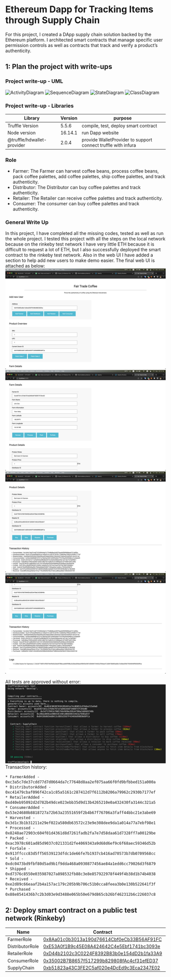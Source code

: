 # Ethereum Dapp for Tracking Items through Supply Chain
For this project, I created a DApp supply chain solution backed by the Ethereum platform. I architected smart contracts that manage specific user permission controls as well as contracts that track and verify a product’s authenticity.

## 1: Plan the project with write-ups
### Project write-up - UML
![ActivityDiagram](https://github.com/DoDuy/udacity-blockchain-developer-nanodegree/blob/main/3.%20Project%203%20Ethereum%20Dapp%20for%20Tracking%20Items%20through%20Supply%20Chain/UML/ActivityDiagram.jpeg)
![SequenceDiagram](https://github.com/DoDuy/udacity-blockchain-developer-nanodegree/blob/main/3.%20Project%203%20Ethereum%20Dapp%20for%20Tracking%20Items%20through%20Supply%20Chain/UML/SequenceDiagram.jpeg)
![StateDiagram](https://github.com/DoDuy/udacity-blockchain-developer-nanodegree/blob/main/3.%20Project%203%20Ethereum%20Dapp%20for%20Tracking%20Items%20through%20Supply%20Chain/UML/StateDiagram.jpeg)
![ClassDiagram](https://github.com/DoDuy/udacity-blockchain-developer-nanodegree/blob/main/3.%20Project%203%20Ethereum%20Dapp%20for%20Tracking%20Items%20through%20Supply%20Chain/UML/ClassDiagram.jpeg)

### Project write-up - Libraries
Library|Version|purpose
---|---|---
Truffle Version|5.5.6|compile, test, deploy smart contract
Node version|16.14.1|run Dapp website
@truffle/hdwallet-provider|2.0.4|provide WalletProvider to support connect truffle with infura
### Role
- Farmer: The Farmer can harvest coffee beans, process coffee beans, pack coffee palettes, add coffee palettes, ship coffee palettes, and track authenticity.
- Distributor: The Distributor can buy coffee palettes and track authenticity.
- Retailer: The Retailer can receive coffee palettes and track authenticity.
- Consumer: The consumer can buy coffee palettes and track authenticity.
### General Write Up
In this project, I have completed all the missing codes, tested as well as run the whole project.
I tested this project with all the steps on the local network because on the rinkeby test network I have very little ETH because it is difficult to request a lot of ETH, but I also successfully deployed the smart contract to the rinkeby test network.
Also in the web UI I have added a section to help add new users to make demo easier.
The final web UI is attached as below:
![](https://github.com/DoDuy/udacity-blockchain-developer-nanodegree/blob/main/3.%20Project%203%20Ethereum%20Dapp%20for%20Tracking%20Items%20through%20Supply%20Chain/images/UI1.png)
![](https://github.com/DoDuy/udacity-blockchain-developer-nanodegree/blob/main/3.%20Project%203%20Ethereum%20Dapp%20for%20Tracking%20Items%20through%20Supply%20Chain/images/UI2.png)
![](https://github.com/DoDuy/udacity-blockchain-developer-nanodegree/blob/main/3.%20Project%203%20Ethereum%20Dapp%20for%20Tracking%20Items%20through%20Supply%20Chain/images/UI3.png)
![](https://github.com/DoDuy/udacity-blockchain-developer-nanodegree/blob/main/3.%20Project%203%20Ethereum%20Dapp%20for%20Tracking%20Items%20through%20Supply%20Chain/images/UI4.png)

All tests are approved without error:
![test](https://github.com/DoDuy/udacity-blockchain-developer-nanodegree/blob/main/3.%20Project%203%20Ethereum%20Dapp%20for%20Tracking%20Items%20through%20Supply%20Chain/images/test.png)
Transaction history:
```
* FarmerAdded - 0xc3a5c7de37cdd77d7d0664da7c77648d8aa2ef075aa66f0fd9bfbbed151a000a
* DistributorAdded - 0xc41479cbaf096f42ca1c85a5161c287412d7f6112b8206a79962c2930b7177ef
* RetailerAdded - 0xd40eb95092d2d782b49dce023ebb35d9d13b4265210e0a432430fa3144c321a5
* ConsumerAdded - 0x53e24680b8818727a72b63a23551659f2b4b67f76706a3faff44bbc21e3abe69
* Harvested - 0x3d1c3b1b31211e29ef022a580db63572c23e9e308dee9da1a014a77a7ebf98e1
* Processed - 0x8248ae72903c604f01d4361d8d7261fadb2fa7e7d58daa61d7328ff7a00129be
* Packed - 0xac3978c601ad85d9037c021331d2fe4069343a9d68d6ef9c6f68aec59346d52b
* ForSale - 0x913ffccc83d5ff56539123dfdc1de66fe7b1937cb416ad70573b7db0709568cc
* Sold - 0xdc0473bd9fbf80d5ad9b1f9dda468a0930877456ae84a1edd6cc79026d3f6879
* Shipped - 0xd7376c8550e035987027a898532fb88c3e8e857922978f449f4b38d1b74b4038
* Received - 0xe2d89c66eaaf2b4a157ac179c205b9b706c51b0cca8feea3b0e130b522641f3f
* Purchased - 0x88e8541436b7c2b3d03e9d3488e065b50e679d865cb26bf462312b6c226037c8
```

 ## 2: Deploy smart contract on a public test network (Rinkeby)
Name|Contract|Transaction
---|---|---
FarmerRole|[0x8Aa01c0b3013a190d76614Cbf0eCb33B56AF91FC](https://rinkeby.etherscan.io/address/0x8Aa01c0b3013a190d76614Cbf0eCb33B56AF91FC)|[0x14041f8fd8ede84fdde4726ddab2f9a3989906fe2ba30df0f598fd007648e2ad](https://rinkeby.etherscan.io/tx/0x14041f8fd8ede84fdde4726ddab2f9a3989906fe2ba30df0f598fd007648e2ad)
DistributorRole|[0xE53A0f1B9c45E08A424642C4e5Ebf1741bc3093e](https://rinkeby.etherscan.io/address/0xE53A0f1B9c45E08A424642C4e5Ebf1741bc3093e)|[0xd98a5e06a10943e618eafe4adeea99e63e30ba863fac2c9fec9ca035b3e896e2](https://rinkeby.etherscan.io/tx/0xd98a5e06a10943e618eafe4adeea99e63e30ba863fac2c9fec9ca035b3e896e2)
RetailerRole|[0xD44b2102c3C0224F8392B83b0e154dD2b1fa33A9](https://rinkeby.etherscan.io/address/0xD44b2102c3C0224F8392B83b0e154dD2b1fa33A9)|[0x5cac0609ac0da7828d3a936a2398161f3e72766fb0c2748177d9495c1e631706](https://rinkeby.etherscan.io/tx/0x5cac0609ac0da7828d3a936a2398161f3e72766fb0c2748177d9495c1e631706)
ConsumerRole|[0x35002B7B8657f517299b829808fAc4cf31efED37](https://rinkeby.etherscan.io/address/0x35002B7B8657f517299b829808fAc4cf31efED37)|[0x450197a609a44138673a92454c8ffae29b8f4c6bde9f871fce87d8f6f28c5683](https://rinkeby.etherscan.io/tx/0x450197a609a44138673a92454c8ffae29b8f4c6bde9f871fce87d8f6f28c5683)
SupplyChain|[0xb51823a43C3FE2C5af020e4DcEd9c3Eca2347E02](https://rinkeby.etherscan.io/address/0xb51823a43C3FE2C5af020e4DcEd9c3Eca2347E02)|[0xf0987b983cc091f8ebb5af718abad0924679c34e7656a4d0aa4f3e55e710c2c6](https://rinkeby.etherscan.io/tx/0xf0987b983cc091f8ebb5af718abad0924679c34e7656a4d0aa4f3e55e710c2c6)
